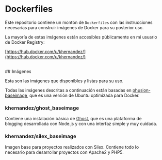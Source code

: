 # Dockerfiles

Este repositorio contiene un montón de `Dockerfiles` con las instrucciones necesarias para construir imágenes de Docker para su posterior uso. 

La mayoría de estas imágenes están accesibles públicamente en mi usuario de Docker Registry:

[https://hub.docker.com/u/khernandez/](https://hub.docker.com/u/khernandez/)

<br />
## Imágenes

Esta son las imágenes que disponibles y listas para su uso.

Todas las imágenes descritas a continuación están basadas en [phusion-baseimage](http://phusion.github.io/baseimage-docker/), que es una versión de Ubuntu optimizada para Docker.

### khernandez/ghost_baseimage

Contiene una instalación básica de [Ghost](http://ghost.org), que es una plataforma de blogging desarrollada con Node.js y con una interfaz simple y muy cuidada.


### khernandez/silex_baseimage

Imagen base para proyectos realizados con Silex. Contiene todo lo necesario para desarrollar proyectos con Apache2 y PHP5.



